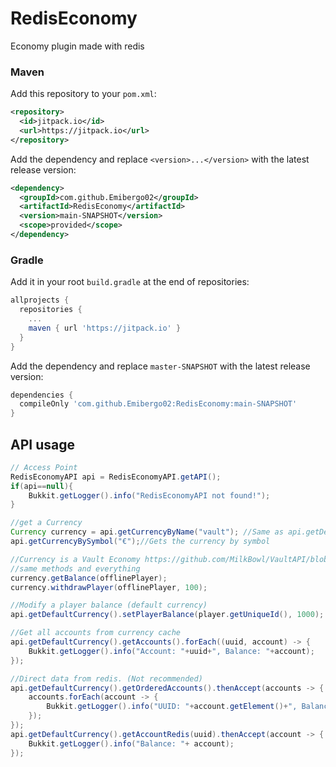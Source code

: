 # RedisEconomy
Economy plugin made with redis

### Maven
Add this repository to your `pom.xml`:
```xml
<repository>
  <id>jitpack.io</id>
  <url>https://jitpack.io</url>
</repository>  
```

Add the dependency and replace `<version>...</version>` with the latest release version:
```xml
<dependency>
  <groupId>com.github.Emibergo02</groupId>
  <artifactId>RedisEconomy</artifactId>
  <version>main-SNAPSHOT</version>
  <scope>provided</scope>
</dependency>
```

### Gradle
Add it in your root `build.gradle` at the end of repositories:
```gradle
allprojects {
  repositories {
    ...
    maven { url 'https://jitpack.io' }
  }
}
```

Add the dependency and replace `master-SNAPSHOT` with the latest release version:
```gradle
dependencies {
  compileOnly 'com.github.Emibergo02:RedisEconomy:main-SNAPSHOT'
}
```
## API usage

```java
// Access Point
RedisEconomyAPI api = RedisEconomyAPI.getAPI();
if(api==null){
    Bukkit.getLogger().info("RedisEconomyAPI not found!");
}

//get a Currency
Currency currency = api.getCurrencyByName("vault"); //Same as api.getDefaultCurrency()
api.getCurrencyBySymbol("€");//Gets the currency by symbol

//Currency is a Vault Economy https://github.com/MilkBowl/VaultAPI/blob/master/src/main/java/net/milkbowl/vault/economy/Economy.java, 
//same methods and everything
currency.getBalance(offlinePlayer);
currency.withdrawPlayer(offlinePlayer, 100);

//Modify a player balance (default currency)
api.getDefaultCurrency().setPlayerBalance(player.getUniqueId(), 1000);

//Get all accounts from currency cache
api.getDefaultCurrency().getAccounts().forEach((uuid, account) -> {
    Bukkit.getLogger().info("Account: "+uuid+", Balance: "+account);
});

//Direct data from redis. (Not recommended)
api.getDefaultCurrency().getOrderedAccounts().thenAccept(accounts -> {
    accounts.forEach(account -> {
        Bukkit.getLogger().info("UUID: "+account.getElement()+", Balance: "+account.getScore());
    });
});
api.getDefaultCurrency().getAccountRedis(uuid).thenAccept(account -> {
    Bukkit.getLogger().info("Balance: "+ account);
});
```
